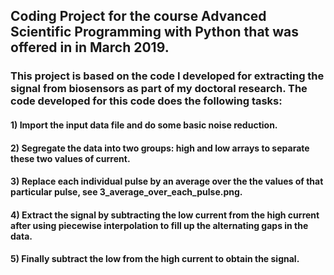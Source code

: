 ## Coding Project for the course Advanced Scientific Programming with Python that was offered in in March 2019.
### This project is based on the code I developed for extracting the signal from biosensors as part of my doctoral research. The code developed for this code does the following tasks:
#### 1) Import the input data file and do some basic noise reduction.

#### 2) Segregate the data into two groups: high and low arrays to separate these two values of current.

#### 3) Replace each individual pulse by an average over the the values of that particular pulse, see 3_average_over_each_pulse.png.

#### 4) Extract the signal by subtracting the low current from the high current after using piecewise interpolation to fill up the alternating gaps in the data.

#### 5) Finally subtract the low from the high current to obtain the signal.


